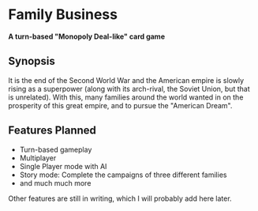 Family Business
===============

__A turn-based "Monopoly Deal-like" card game__

Synopsis
--------

It is the end of the Second World War and the American empire is slowly rising
as a superpower (along with its arch-rival, the Soviet Union, but that is
unrelated). With this, many families around the world wanted in on the
prosperity of this great empire, and to pursue the "American Dream".

Features Planned
----------------

* Turn-based gameplay
* Multiplayer
* Single Player mode with AI
* Story mode: Complete the campaigns of three different families
* and much much more

Other features are still in writing, which I will probably add here later.
